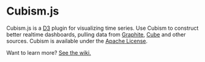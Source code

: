 # Cubism.js

Cubism.js is a [D3](http://mbostock.github.com/d3/) plugin for visualizing time series. Use Cubism to construct better realtime dashboards, pulling data from [Graphite](/square/cubism/wiki/Graphite), [Cube](/square/cubism/wiki/Cube) and other sources. Cubism is available under the [Apache License](/square/cubism/blob/master/LICENSE).

Want to learn more? [See the wiki.](/square/cubism/wiki)
